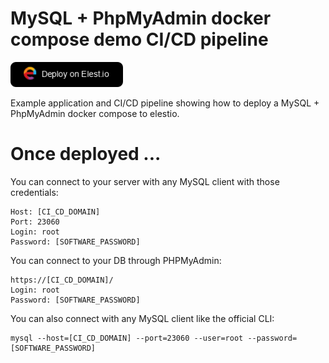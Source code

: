 # MySQL + PhpMyAdmin docker compose demo CI/CD pipeline


<a href="https://dash.elest.io/deploy?source=cicd&social=dockerCompose&url=https://github.com/elestio-examples/mysql"><img src="deploy-on-elestio.png" alt="Deploy on Elest.io" width="180px" /></a>

Example application and CI/CD pipeline showing how to deploy a MySQL + PhpMyAdmin docker compose to elestio.


# Once deployed ...

You can connect to your server with any MySQL client with those credentials:

    Host: [CI_CD_DOMAIN]
    Port: 23060
    Login: root
    Password: [SOFTWARE_PASSWORD]

You can connect to your DB through PHPMyAdmin:

    https://[CI_CD_DOMAIN]/
    Login: root
    Password: [SOFTWARE_PASSWORD]

You can also connect with any MySQL client like the official CLI:

    mysql --host=[CI_CD_DOMAIN] --port=23060 --user=root --password=[SOFTWARE_PASSWORD]
